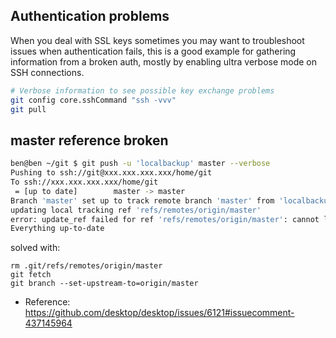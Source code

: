 ## Authentication problems
When you deal with SSL keys sometimes you may want to troubleshoot issues when authentication fails, this is a good example for
gathering information from a broken auth, mostly by enabling ultra verbose mode on SSH connections.
```sh
# Verbose information to see possible key exchange problems
git config core.sshCommand "ssh -vvv"
git pull
```

## master reference broken
```sh
ben@ben ~/git $ git push -u 'localbackup' master --verbose
Pushing to ssh://git@xxx.xxx.xxx.xxx/home/git
To ssh://xxx.xxx.xxx.xxx/home/git
 = [up to date]        master -> master
Branch 'master' set up to track remote branch 'master' from 'localbackup'.
updating local tracking ref 'refs/remotes/origin/master'
error: update_ref failed for ref 'refs/remotes/origin/master': cannot lock ref 'refs/remotes/origin/master': unable to resolve reference 'refs/remotes/origin/master': reference broken
Everything up-to-date
```
solved with:
```
rm .git/refs/remotes/origin/master 
git fetch
git branch --set-upstream-to=origin/master
```
- Reference: https://github.com/desktop/desktop/issues/6121#issuecomment-437145964

